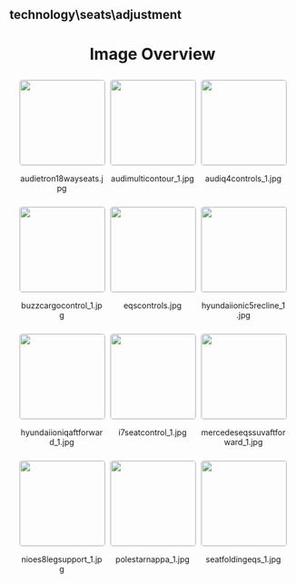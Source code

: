 ## technology\seats\adjustment
<style>
    .image-gallery {
        display: flex;
        flex-wrap: wrap;
        gap: 10px;
        justify-content: center;
        padding: 10px;
    }
    .image-gallery img {
        width: 150px;
        height: auto;
        border: 1px solid #ddd;
        border-radius: 5px;
    }
    .image-gallery div {
        flex: 1 1 calc(33.333% - 20px); /* Three images per row on large screens */
        max-width: 150px;
        text-align: center;
    }
    @media (max-width: 768px) {
        .image-gallery div {
            flex: 1 1 calc(50% - 20px); /* Two images per row on medium screens */
        }
    }
    @media (max-width: 480px) {
        .image-gallery div {
            flex: 1 1 100%; /* One image per row on small screens */
        }
    }
</style>
<h1 style ="text-align: center;"> Image Overview </h1> <div class="image-gallery">
<div>
<img src="https://media.evkx.net/multimedia/technology/seats/adjustment/audietron18wayseats_st.jpg">
<p>audietron18wayseats.jpg</p>
</div>
<div>
<img src="https://media.evkx.net/multimedia/technology/seats/adjustment/audimulticontour_1_st.jpg">
<p>audimulticontour_1.jpg</p>
</div>
<div>
<img src="https://media.evkx.net/multimedia/technology/seats/adjustment/audiq4controls_1_st.jpg">
<p>audiq4controls_1.jpg</p>
</div>
<div>
<img src="https://media.evkx.net/multimedia/technology/seats/adjustment/buzzcargocontrol_1_st.jpg">
<p>buzzcargocontrol_1.jpg</p>
</div>
<div>
<img src="https://media.evkx.net/multimedia/technology/seats/adjustment/eqscontrols_st.jpg">
<p>eqscontrols.jpg</p>
</div>
<div>
<img src="https://media.evkx.net/multimedia/technology/seats/adjustment/hyundaiionic5recline_1_st.jpg">
<p>hyundaiionic5recline_1.jpg</p>
</div>
<div>
<img src="https://media.evkx.net/multimedia/technology/seats/adjustment/hyundaiioniqaftforward_1_st.jpg">
<p>hyundaiioniqaftforward_1.jpg</p>
</div>
<div>
<img src="https://media.evkx.net/multimedia/technology/seats/adjustment/i7seatcontrol_1_st.jpg">
<p>i7seatcontrol_1.jpg</p>
</div>
<div>
<img src="https://media.evkx.net/multimedia/technology/seats/adjustment/mercedeseqssuvaftforward_1_st.jpg">
<p>mercedeseqssuvaftforward_1.jpg</p>
</div>
<div>
<img src="https://media.evkx.net/multimedia/technology/seats/adjustment/nioes8legsupport_1_st.jpg">
<p>nioes8legsupport_1.jpg</p>
</div>
<div>
<img src="https://media.evkx.net/multimedia/technology/seats/adjustment/polestarnappa_1_st.jpg">
<p>polestarnappa_1.jpg</p>
</div>
<div>
<img src="https://media.evkx.net/multimedia/technology/seats/adjustment/seatfoldingeqs_1_st.jpg">
<p>seatfoldingeqs_1.jpg</p>
</div>
</div>
